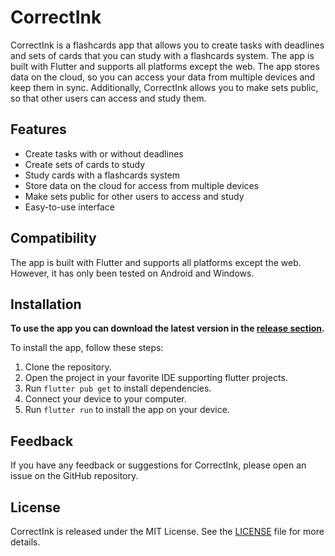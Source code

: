 # CorrectInk

CorrectInk is a flashcards app that allows you to create tasks with deadlines and sets of cards that you can study with a flashcards system. 
The app is built with Flutter and supports all platforms except the web. 
The app stores data on the cloud, so you can access your data from multiple devices and keep them in sync.
Additionally, CorrectInk allows you to make sets public, so that other users can access and study them.

## Features

- Create tasks with or without deadlines
- Create sets of cards to study
- Study cards with a flashcards system
- Store data on the cloud for access from multiple devices
- Make sets public for other users to access and study
- Easy-to-use interface

## Compatibility

The app is built with Flutter and supports all platforms except the web. However, it has only been tested on Android and Windows.

## Installation

**To use the app you can download the latest version in the [release section](https://github.com/AdrienDhmx/CorrectInk/releases).**

To install the app, follow these steps:

1. Clone the repository.
2. Open the project in your favorite IDE supporting flutter projects.
3. Run `flutter pub get` to install dependencies.
4. Connect your device to your computer.
5. Run `flutter run` to install the app on your device.

## Feedback

If you have any feedback or suggestions for CorrectInk, please open an issue on the GitHub repository.

## License

CorrectInk is released under the MIT License. See the [LICENSE](https://github.com/AdrienDhmx/CorrectInk/blob/master/LICENSE) file for more details.
